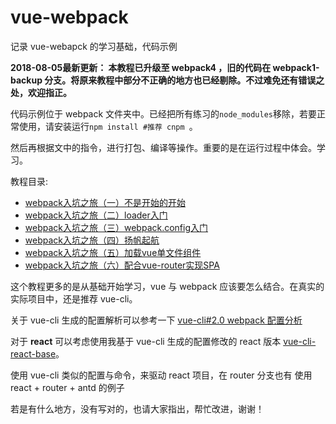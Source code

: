 # vue-webpack


记录 vue-webapck 的学习基础，代码示例

**2018-08-05最新更新： 本教程已升级至 webpack4 ，旧的代码在 webpack1-backup 分支。将原来教程中部分不正确的地方也已经剔除。不过难免还有错误之处，欢迎指正。**

代码示例位于 webpack 文件夹中。已经把所有练习的`node_modules`移除，若要正常使用，请安装运行`npm install #推荐 cnpm `。

然后再根据文中的指令，进行打包、编译等操作。重要的是在运行过程中体会。学习。

教程目录:

- [webpack入坑之旅（一）不是开始的开始](./webpack/01-first-demo/README.md)
- [webpack入坑之旅（二）loader入门](./webpack/02-two-deploy/README.md)
- [webpack入坑之旅（三）webpack.config入门](./webpack/03-three-config/README.md)
- [webpack入坑之旅（四）扬帆起航](./webpack/04-four-custom/README.md)
- [webpack入坑之旅（五）加载vue单文件组件](./webpack/05-five-vue/README.md)
- [webpack入坑之旅（六）配合vue-router实现SPA](./webpack/06-six-vue-router/README.md)

这个教程更多的是从基础开始学习，vue 与 webpack 应该要怎么结合。在真实的实际项目中，还是推荐 vue-cli。

关于 vue-cli 生成的配置解析可以参考一下 [vue-cli#2.0 webpack 配置分析](https://github.com/DDFE/DDFE-blog/issues/10)

对于 **react** 可以考虑使用我基于 vue-cli 生成的配置修改的 react 版本 [vue-cli-react-base](https://github.com/guowenfh/vue-cli-react-base)。

使用 vue-cli 类似的配置与命令，来驱动 react 项目，在 router 分支也有 使用 react + router + antd 的例子


若是有什么地方，没有写对的，也请大家指出，帮忙改进，谢谢！
